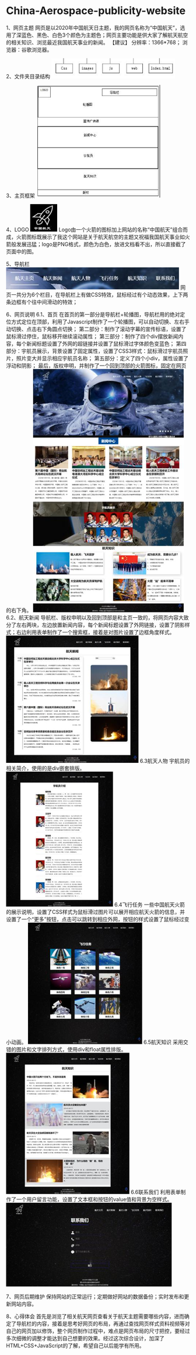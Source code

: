 # China-Aerospace-publicity-website
1、网页主题
网页是以2020年中国航天日主题，我的网页名称为“中国航天”，选用了深蓝色、黑色、白色3个颜色为主题色；网页主要功能是供大家了解航天航空的相关知识、浏览最近我国航天事业的新闻。
【建议】
分辨率：1366*768；
浏览器：谷歌浏览器。

2、文件夹目录结构
![](README_files/1.jpg)

3、主页框架
![](README_files/2.jpg)

4、LOGO
![](README_files/3.jpg)
Logo由一个火箭的图标加上网站的名称“中国航天”组合而成，火箭图标既展示了我这个网站是关于航天航空的主题又祝福我国航天事业如火箭般发展迅猛；logo是PNG格式，颜色为白色，放进文档看不出，所以直接截了页面中的图。

5、导航栏
![](README_files/4.jpg)
网页一共分为6个栏目，在导航栏上有做CSS特效，鼠标经过有个动态效果，上下两条边框有个往中间滑动的特效；

6、网页说明
6.1、首页
在首页的第一部分是导航栏+轮播图，导航栏用的绝对定位方式定位在顶部，利用了Javascript制作了一个轮播图，可以自动切换、左右手动切换、点击右下角圆点切换；
第二部分：制作了滚动字幕的宣传标语，设置了鼠标滑过停住，鼠标移开继续滚动属性；
第三部分：制作了四个div摆放新闻内容，每个新闻标题设置了外网的超链接并设置了鼠标滑过字体颜色变蓝色；
第四部分：宇航员展示，背景设置了固定属性，设置了CSS3样式：鼠标滑过宇航员照片，照片变大并显示相应宇航员名称；
第五部分：定义了四个小div，属性设置了浮动和阴影；
最后，版权申明，并制作了一个回到顶部的火箭图标，固定在网页的右下角。
![](README_files/5.jpg)
6.2、航天新闻
导航栏、版权申明以及回到顶部是和主页一致的，将网页内容大致分了左右两块，左边放置新闻内容，每个新闻标题设置了外网链接，设置了阴影样式；右边利用表单制作了一个搜索框，接着是对图片设置了边框角度样式。
![](README_files/6.jpg)
6.3航天人物
宇航员的相关简介，使用的是div嵌套排版。
![](README_files/7.jpg)
6.4飞行任务
一些中国航天火箭的展示说明，设置了CSS样式为鼠标滑过图片可以展开相应航天火箭的信息，并设置了一个“更多”按钮，点击可以跳转到相应外网，按钮的样式设置了鼠标经过变小动画。
![](README_files/8.jpg)
6.5航天知识
采用交错的图片和文字排列方式，使用div和float属性排版。
![](README_files/9.jpg)
6.6联系我们
利用表单制作了一个用户留言功能，设置了文本框和按钮的value值和背景为空样式。
![](README_files/10.jpg)

7、网页后期维护
保持网站的正常运行；定期做好网站的数据备份；实时发布和更新网站内容。

8、心得体会
首先是浏览了相关航天网页查看关于航天主题需要哪些内容，进而确定了导航栏的内容，接着是思考好网页的布局，再通过查找网页样式资料视频等对自己的网页加以修饰，整个网页制作过程中，难点是网页布局的尺寸把控，要经过多次细微的调整才能达到自己想要的效果。经过这次综合设计，加深了HTML+CSS+JavaScript的了解，希望自己以后能学有所用。




